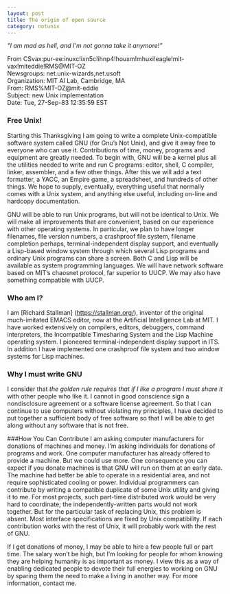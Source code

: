 ```yaml
---
layout: post
title: The origin of open source
category: notunix
---
```


<div class="message">
  <cite>"I am mad as hell, and I'm not gonna take it anymore!" </cite>
</div>


 From CSvax:pur-ee:inuxc!ixn5c!ihnp4!houxm!mhuxi!eagle!mit-vax!miteddie!RMS@MIT-OZ   
 Newsgroups: net.unix-wizards,net.usoft  
 Organization: MIT AI Lab, Cambridge, MA   
 From: RMS%MIT-OZ@mit-eddie   
 Subject: new Unix implementation   
 Date: Tue, 27-Sep-83 12:35:59 EST  
    
### Free Unix!      
 
 Starting this Thanksgiving I am going to write a complete Unix-compatible software
 system called GNU (for Gnu’s Not Unix), and give it away free to everyone who can
 use it. Contributions of time, money, programs and equipment are greatly needed.
 To begin with, GNU will be a kernel plus all the utilities needed to write and run C
 programs: editor, shell, C compiler, linker, assembler, and a few other things. After
 this we will add a text formatter, a YACC, an Empire game, a spreadsheet, and
 hundreds of other things. We hope to supply, eventually, everything useful that normally comes with a Unix system, and anything else useful, including on-line and
 hardcopy documentation.   
 
 GNU will be able to run Unix programs, but will not be identical to Unix. We will
 make all improvements that are convenient, based on our experience with other
 operating systems. In particular, we plan to have longer filenames, file version
 numbers, a crashproof file system, filename completion perhaps, terminal-independent
 display support, and eventually a Lisp-based window system through which several
 Lisp programs and ordinary Unix programs can share a screen. Both C and Lisp will
 be available as system programming languages. We will have network software based
 on MIT’s chaosnet protocol, far superior to UUCP. We may also have something
 compatible with UUCP.    

### Who am I?  
 I am [Richard Stallman] (https://stallman.org/), inventor of the original much-imitated EMACS editor, now at the Artificial Intelligence Lab at MIT. I have worked extensively on compilers,
 editors, debuggers, command interpreters, the Incompatible Timesharing System
 and the Lisp Machine operating system. I pioneered terminal-independent display
 support in ITS. In addition I have implemented one crashproof file system and two
 window systems for Lisp machines.     
 
### Why I must write GNU 
 I consider that *the golden rule requires that if I like a program I must share it* with
 other people who like it. I cannot in good conscience sign a nondisclosure agreement
 or a software license agreement.
 So that I can continue to use computers without violating my principles, I have
 decided to put together a sufficient body of free software so that I will be able to
 get along without any software that is not free.    
 
###How You Can Contribute
 I am asking computer manufacturers for donations of machines and money. I’m
 asking individuals for donations of programs and work.
 One computer manufacturer has already offered to provide a machine. But we
 could use more. One consequence you can expect if you donate machines is that
 GNU will run on them at an early date. The machine had better be able to operate
 in a residential area, and not require sophisticated cooling or power.
 Individual programmers can contribute by writing a compatible duplicate of some
 Unix utility and giving it to me. For most projects, such part-time distributed work
 would be very hard to coordinate; the independently-written parts would not work
 together. But for the particular task of replacing Unix, this problem is absent. Most
 interface specifications are fixed by Unix compatibility. If each contribution works
 with the rest of Unix, it will probably work with the rest of GNU.   
 
 If I get donations of money, I may be able to hire a few people full or part time.
 The salary won’t be high, but I’m looking for people for whom knowing they are
 helping humanity is as important as money. I view this as a way of enabling dedicated
 people to devote their full energies to working on GNU by sparing them the
 need to make a living in another way.
 For more information, contact me.

